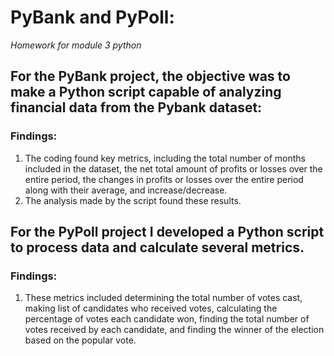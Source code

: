 # PyBank and PyPoll:
*Homework for module 3 python*

## For the PyBank project, the objective was to make a Python script capable of analyzing financial data from the Pybank dataset:
### Findings:
  1. The coding found key metrics, including the total number of months included in the dataset, the net total amount of profits or losses over the entire period, the changes in profits or losses over the entire period along with their average, and increase/decrease.
  2.  The analysis made by the script found these results.
## For the PyPoll project I developed a Python script to process data and calculate several metrics.
### Findings:
  1. These metrics included determining the total number of votes cast, making list of candidates who received votes, calculating the percentage of votes each candidate won, finding the total number of votes received by each candidate, and finding the winner of the election based on the popular vote. 
